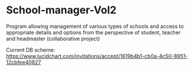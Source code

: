 # School-manager-Vol2
Program allowing management of various types of schools and access to appropriate details and options from the perspective of student, teacher and headmaster (collaborative project)

Current DB scheme:
https://www.lucidchart.com/invitations/accept/1619b4b1-cb0a-4c50-8951-12cbfee40827
